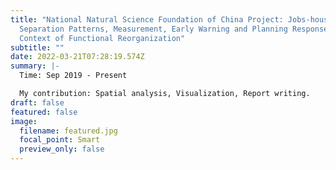 ```yaml
---
title: "National Natural Science Foundation of China Project: Jobs-housing
  Separation Patterns, Measurement, Early Warning and Planning Response in the
  Context of Functional Reorganization"
subtitle: ""
date: 2022-03-21T07:28:19.574Z
summary: |-
  Time: Sep 2019 - Present

  My contribution: Spatial analysis, Visualization, Report writing.
draft: false
featured: false
image:
  filename: featured.jpg
  focal_point: Smart
  preview_only: false
---
```

